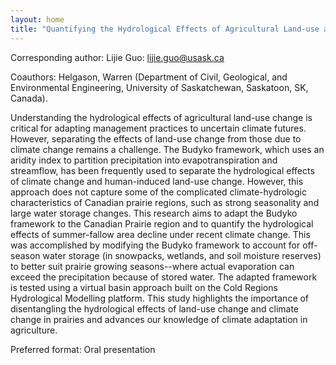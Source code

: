```yaml
---
layout: home
title: "Quantifying the Hydrological Effects of Agricultural Land-use and Climate Change in a Cold Semi-Arid Region"
---
```



Corresponding author: Lijie Guo: lijie.guo@usask.ca

Coauthors: Helgason, Warren (Department of Civil, Geological, and Environmental Engineering, University of Saskatchewan, Saskatoon, SK, Canada). 

Understanding the hydrological effects of agricultural land-use change is critical for adapting management practices to uncertain climate futures. However, separating the effects of land-use change from those due to climate change remains a challenge. The Budyko framework, which uses an aridity index to partition precipitation into evapotranspiration and streamflow, has been frequently used to separate the hydrological effects of climate change and human-induced land-use change. However, this approach does not capture some of the complicated climate-hydrologic characteristics of Canadian prairie regions, such as strong seasonality and large water storage changes. This research aims to adapt the Budyko framework to the Canadian Prairie region and to quantify the hydrological effects of summer-fallow area decline under recent climate change. This was accomplished by modifying the Budyko framework to account for off-season water storage (in snowpacks, wetlands, and soil moisture reserves) to better suit prairie growing seasons--where actual evaporation can exceed the precipitation because of stored water. The adapted framework is tested using a virtual basin approach built on the Cold Regions Hydrological Modelling platform. This study highlights the importance of disentangling the hydrological effects of land-use change and climate change in prairies and advances our knowledge of climate adaptation in agriculture.

Preferred format: Oral presentation
